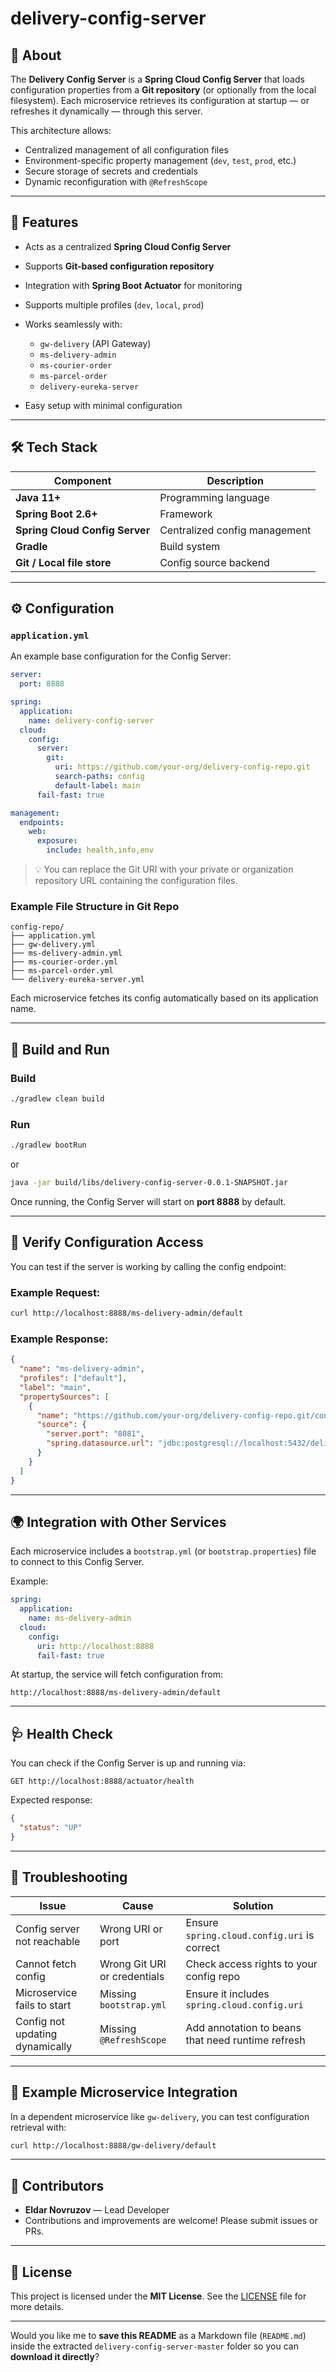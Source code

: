 # delivery-config-server

## 🧭 About

The **Delivery Config Server** is a **Spring Cloud Config Server** that loads configuration properties from a **Git repository** (or optionally from the local filesystem).
Each microservice retrieves its configuration at startup — or refreshes it dynamically — through this server.

This architecture allows:

* Centralized management of all configuration files
* Environment-specific property management (`dev`, `test`, `prod`, etc.)
* Secure storage of secrets and credentials
* Dynamic reconfiguration with `@RefreshScope`

---

## 🚀 Features

* Acts as a centralized **Spring Cloud Config Server**
* Supports **Git-based configuration repository**
* Integration with **Spring Boot Actuator** for monitoring
* Supports multiple profiles (`dev`, `local`, `prod`)
* Works seamlessly with:

  * `gw-delivery` (API Gateway)
  * `ms-delivery-admin`
  * `ms-courier-order`
  * `ms-parcel-order`
  * `delivery-eureka-server`
* Easy setup with minimal configuration

---

## 🛠 Tech Stack

| Component                      | Description                   |
| ------------------------------ | ----------------------------- |
| **Java 11+**                   | Programming language          |
| **Spring Boot 2.6+**           | Framework                     |
| **Spring Cloud Config Server** | Centralized config management |
| **Gradle**                     | Build system                  |
| **Git / Local file store**     | Config source backend         |

---

## ⚙️ Configuration

### `application.yml`

An example base configuration for the Config Server:

```yaml
server:
  port: 8888

spring:
  application:
    name: delivery-config-server
  cloud:
    config:
      server:
        git:
          uri: https://github.com/your-org/delivery-config-repo.git
          search-paths: config
          default-label: main
      fail-fast: true

management:
  endpoints:
    web:
      exposure:
        include: health,info,env
```

> 💡 You can replace the Git URI with your private or organization repository URL containing the configuration files.

### Example File Structure in Git Repo

```
config-repo/
├── application.yml
├── gw-delivery.yml
├── ms-delivery-admin.yml
├── ms-courier-order.yml
├── ms-parcel-order.yml
└── delivery-eureka-server.yml
```

Each microservice fetches its config automatically based on its application name.

---

## 🧰 Build and Run

### Build

```bash
./gradlew clean build
```

### Run

```bash
./gradlew bootRun
```

or

```bash
java -jar build/libs/delivery-config-server-0.0.1-SNAPSHOT.jar
```

Once running, the Config Server will start on **port 8888** by default.

---

## 🧩 Verify Configuration Access

You can test if the server is working by calling the config endpoint:

### Example Request:

```bash
curl http://localhost:8888/ms-delivery-admin/default
```

### Example Response:

```json
{
  "name": "ms-delivery-admin",
  "profiles": ["default"],
  "label": "main",
  "propertySources": [
    {
      "name": "https://github.com/your-org/delivery-config-repo.git/config/ms-delivery-admin.yml",
      "source": {
        "server.port": "8081",
        "spring.datasource.url": "jdbc:postgresql://localhost:5432/delivery"
      }
    }
  ]
}
```

---

## 🌍 Integration with Other Services

Each microservice includes a `bootstrap.yml` (or `bootstrap.properties`) file to connect to this Config Server.

Example:

```yaml
spring:
  application:
    name: ms-delivery-admin
  cloud:
    config:
      uri: http://localhost:8888
      fail-fast: true
```

At startup, the service will fetch configuration from:

```
http://localhost:8888/ms-delivery-admin/default
```

---

## 🩺 Health Check

You can check if the Config Server is up and running via:

```
GET http://localhost:8888/actuator/health
```

Expected response:

```json
{
  "status": "UP"
}
```

---

## 🧠 Troubleshooting

| Issue                           | Cause                        | Solution                                          |
| ------------------------------- | ---------------------------- | ------------------------------------------------- |
| Config server not reachable     | Wrong URI or port            | Ensure `spring.cloud.config.uri` is correct       |
| Cannot fetch config             | Wrong Git URI or credentials | Check access rights to your config repo           |
| Microservice fails to start     | Missing `bootstrap.yml`      | Ensure it includes `spring.cloud.config.uri`      |
| Config not updating dynamically | Missing `@RefreshScope`      | Add annotation to beans that need runtime refresh |

---

## 🧪 Example Microservice Integration

In a dependent microservice like `gw-delivery`, you can test configuration retrieval with:

```bash
curl http://localhost:8888/gw-delivery/default
```

---

## 👥 Contributors

* **Eldar Novruzov** — Lead Developer
* Contributions and improvements are welcome! Please submit issues or PRs.

---

## 📄 License

This project is licensed under the **MIT License**.
See the [LICENSE](./LICENSE) file for more details.

---

Would you like me to **save this README** as a Markdown file (`README.md`) inside the extracted `delivery-config-server-master` folder so you can **download it directly**?
